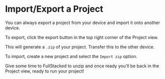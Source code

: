 # Import/Export a Project

You can always export a project from your device and import it onto another device.

To export, click the export button in the top right corner of the Project view.

This will generate a `.zip` of your project. Transfer this to the other device.

To import, create a new project and select the `Import zip` option.

Give some time to FullStacked to unzip and once ready you'll be back in the Project view, ready to run your project!
